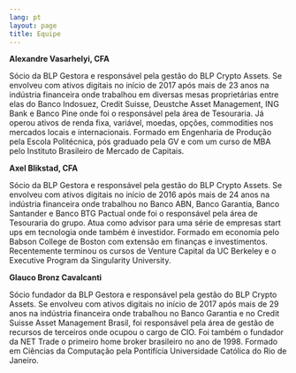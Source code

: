```yaml
---
lang: pt
layout: page
title: Equipe
---
```


**Alexandre Vasarhelyi, CFA**

Sócio da BLP Gestora e responsável pela gestão do BLP Crypto Assets. Se envolveu com ativos digitais no início de 2017 após mais de 23 anos na indústria financeira onde trabalhou em diversas mesas proprietárias entre elas do Banco Indosuez, Credit Suisse, Deustche Asset Management, ING Bank e Banco Pine onde foi o responsável pela área de Tesouraria. Já operou ativos de renda fixa, variável, moedas, opções, commodities nos mercados locais e internacionais. Formado em Engenharia de Produção pela Escola Politécnica, pós graduado pela GV e com um curso de MBA pelo Instituto Brasileiro de Mercado de Capitais.

**Axel Blikstad, CFA**

Sócio da BLP Gestora e responsável pela gestão do BLP Crypto Assets. Se envolveu com ativos digitais no início de 2016 após mais de 24 anos na indústria financeira onde trabalhou no Banco ABN, Banco Garantia, Banco Santander e Banco BTG Pactual onde foi o responsável pela área de Tesouraria do grupo. Atua como advisor para uma série de empresas start ups em tecnologia onde também é investidor. Formado em economia pelo Babson College de Boston com extensão em finanças e investimentos. Recentemente terminou os cursos de Venture Capital da UC Berkeley e o Executive Program da Singularity University.

**Glauco Bronz Cavalcanti**

Sócio fundador da BLP Gestora e responsável pela gestão do BLP Crypto Assets. Se envolveu com ativos digitais no início de 2017 após mais de 29 anos na indústria financeira onde trabalhou no Banco Garantia e no Credit Suisse Asset Management Brasil, foi responsável pela área de gestão de recursos de terceiros onde ocupou o cargo de CIO. Foi também o fundador da NET Trade o primeiro home broker brasileiro no ano de 1998. Formado em Ciências da Computação pela Pontifícia Universidade Católica do Rio de Janeiro.
